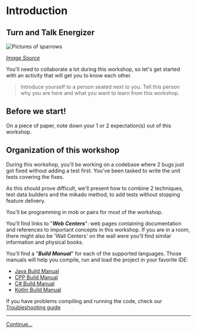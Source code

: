 # Introduction

## Turn and Talk Energizer

![Pictures of sparrows](images/sparrows.jpg)

*[Image Source](https://pixabay.com/photos/sparrows-sparrows-family-birds-2759978/)*

You'll need to collaborate a lot during this workshop, so let's get started
with an activity that will get you to know each other.

> Introduce yourself to a person seated next to you. Tell this person why you
> are here and what you want to learn from this workshop.

## Before we start!

On a piece of paper, note down your 1 or 2 expectation(s) out of this workshop.

## Organization of this workshop

During this workshop, you'll be working on a codebase where 2 bugs just got fixed without adding a test first. You've been tasked to write the unit tests covering the fixes.

As this should prove difficult, we'll present how to combine 2 techniques, test
data builders and the mikado method, to add tests without stopping feature
delivery.

You'll be programming in mob or pairs for most of the workshop.

You'll find links to "***Web Centers***": web pages containing documentation and
references to important concepts in this workshop. If you are in a room, there
might also be 'Wall Centers' on the wall were you'll find similar information
and physical books.

You'll find a "***Build Manual***" for each of the supported languages. Those manuals
will help you compile, run and load the project in your favorite IDE:
* [Java Build Manual](../java/BUILD_MANUAL.md)
* [CPP Build Manual](../cpp/BUILD_MANUAL.md)
* [C# Build Manual](../csharp/BUILD_MANUAL.md)
* [Kotlin Build Manual](../kotlin/BUILD_MANUAL.md)

If you have problems compiling and running the code, check our [Troubleshooting guide](Troubleshooting.md)

----
[Continue...](./2_Easy_Fix_Difficult_Test.md)
